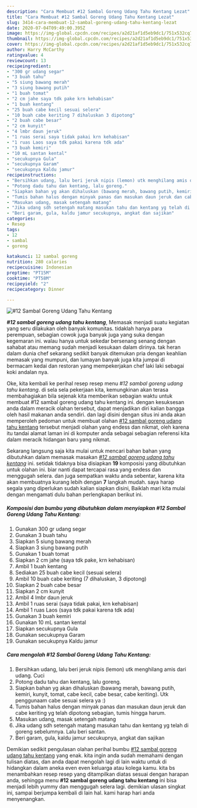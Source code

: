 ```yaml
---
description: "Cara Membuat #12 Sambal Goreng Udang Tahu Kentang Lezat"
title: "Cara Membuat #12 Sambal Goreng Udang Tahu Kentang Lezat"
slug: 3414-cara-membuat-12-sambal-goreng-udang-tahu-kentang-lezat
date: 2020-07-04T09:49:00.395Z
image: https://img-global.cpcdn.com/recipes/a2d21af1d5eb9dc1/751x532cq70/12-sambal-goreng-udang-tahu-kentang-foto-resep-utama.jpg
thumbnail: https://img-global.cpcdn.com/recipes/a2d21af1d5eb9dc1/751x532cq70/12-sambal-goreng-udang-tahu-kentang-foto-resep-utama.jpg
cover: https://img-global.cpcdn.com/recipes/a2d21af1d5eb9dc1/751x532cq70/12-sambal-goreng-udang-tahu-kentang-foto-resep-utama.jpg
author: Harry McCarthy
ratingvalue: 4
reviewcount: 13
recipeingredient:
- "300 gr udang segar"
- "3 buah tahu"
- "5 siung bawang merah"
- "3 siung bawang putih"
- "1 buah tomat"
- "2 cm jahe saya tdk pake krn kehabisan"
- "1 buah kentang"
- "25 buah cabe kecil sesuai selera"
- "10 buah cabe keriting 7 dihaluskan 3 dipotong"
- "2 buah cabe besar"
- "2 cm kunyit"
- "4 lmbr daun jeruk"
- "1 ruas serai saya tidak pakai krn kehabisan"
- "1 ruas Laos saya tdk pakai karena tdk ada"
- "3 buah kemiri"
- "10 mL santan kental"
- "secukupnya Gula"
- "secukupnya Garam"
- "secukupnya Kaldu jamur"
recipeinstructions:
- "Bersihkan udang, lalu beri jeruk nipis (lemon) utk menghilang amis dari udang. Cuci"
- "Potong dadu tahu dan kentang, lalu goreng."
- "Siapkan bahan yg akan dihaluskan (bawang merah, bawang putih, kemiri, kunyit, tomat, cabe kecil, cabe besar, cabe keriting). Utk penggunaam cabe sesuai selera ya :)"
- "Tumis bahan halus dengan minyak panas dan masukan daun jeruk dan cabe keriting yg telah dipotong sebagian, tumis hingga harum."
- "Masukan udang, masak setengah matang"
- "Jika udang sdh setengah matang masukan tahu dan kentang yg telah di goreng sebelumnya. Lalu beri santan."
- "Beri garam, gula, kaldu jamur secukupnya, angkat dan sajikan"
categories:
- Resep
tags:
- 12
- sambal
- goreng

katakunci: 12 sambal goreng 
nutrition: 280 calories
recipecuisine: Indonesian
preptime: "PT15M"
cooktime: "PT58M"
recipeyield: "2"
recipecategory: Dinner

---
```



![#12 Sambal Goreng Udang Tahu Kentang](https://img-global.cpcdn.com/recipes/a2d21af1d5eb9dc1/751x532cq70/12-sambal-goreng-udang-tahu-kentang-foto-resep-utama.jpg)

<b><i>#12 sambal goreng udang tahu kentang</i></b>, Memasak menjadi suatu kegiatan yang seru dilakukan oleh banyak komunitas. tidaklah hanya para perempuan, sebagian cowok juga banyak juga yang suka dengan kegemaran ini. walau hanya untuk sekedar bersenang senang dengan sahabat atau memang sudah menjadi kesukaan dalam dirinya. tak heran dalam dunia chef sekarang sedikit banyak ditemukan pria dengan keahlian memasak yang mumpuni, dan lumayan banyak juga kita jumpai di bermacam kedai dan restoran yang mempekerjakan chef laki laki sebagai koki andalan nya.

Oke, kita kembali ke perihal resep resep menu <i>#12 sambal goreng udang tahu kentang</i>. di sela sela pekerjaan kita, kemungkinan akan terasa membahagiakan bila sejenak kita memberikan sebagian waktu untuk membuat #12 sambal goreng udang tahu kentang ini. dengan kesuksesan anda dalam meracik olahan tersebut, dapat menjadikan diri kalian bangga oleh hasil makanan anda sendiri. dan lagi disini dengan situs ini anda akan memperoleh pedoman untuk membuat olahan <u>#12 sambal goreng udang tahu kentang</u> tersebut menjadi olahan yang endess dan nikmat, oleh karena itu tandai alamat laman ini di komputer anda sebagai sebagian referensi kita dalam meracik hidangan baru yang nikmat.




Sekarang langsung saja kita mulai untuk mencari bahan bahan yang dibutuhkan dalam memasak masakan <u><i>#12 sambal goreng udang tahu kentang</i></u> ini. setidak tidaknya bisa disiapkan <b>19</b> komposisi yang dibutuhkan untuk olahan ini. biar nanti dapat tercapai rasa yang endess dan menggugah selera. dan juga sempatkan waktu anda sebentar, karena kita akan membuatnya kurang lebih dengan <b>7</b> langkah mudah. saya harap segala yang diperlukan sudah kalian siapkan disini, Baiklah mari kita mulai dengan mengamati dulu bahan perlengkapan berikut ini.

<!--inarticleads1-->

##### Komposisi dan bumbu yang dibutuhkan dalam menyiapkan #12 Sambal Goreng Udang Tahu Kentang:

1. Gunakan 300 gr udang segar
1. Gunakan 3 buah tahu
1. Siapkan 5 siung bawang merah
1. Siapkan 3 siung bawang putih
1. Gunakan 1 buah tomat
1. Siapkan 2 cm jahe (saya tdk pake, krn kehabisan)
1. Ambil 1 buah kentang
1. Sediakan 25 buah cabe kecil (sesuai selera)
1. Ambil 10 buah cabe keriting (7 dihaluskan, 3 dipotong)
1. Siapkan 2 buah cabe besar
1. Siapkan 2 cm kunyit
1. Ambil 4 lmbr daun jeruk
1. Ambil 1 ruas serai (saya tidak pakai, krn kehabisan)
1. Ambil 1 ruas Laos (saya tdk pakai karena tdk ada)
1. Gunakan 3 buah kemiri
1. Gunakan 10 mL santan kental
1. Siapkan secukupnya Gula
1. Gunakan secukupnya Garam
1. Gunakan secukupnya Kaldu jamur




<!--inarticleads2-->

##### Cara mengolah #12 Sambal Goreng Udang Tahu Kentang:

1. Bersihkan udang, lalu beri jeruk nipis (lemon) utk menghilang amis dari udang. Cuci
1. Potong dadu tahu dan kentang, lalu goreng.
1. Siapkan bahan yg akan dihaluskan (bawang merah, bawang putih, kemiri, kunyit, tomat, cabe kecil, cabe besar, cabe keriting). Utk penggunaam cabe sesuai selera ya :)
1. Tumis bahan halus dengan minyak panas dan masukan daun jeruk dan cabe keriting yg telah dipotong sebagian, tumis hingga harum.
1. Masukan udang, masak setengah matang
1. Jika udang sdh setengah matang masukan tahu dan kentang yg telah di goreng sebelumnya. Lalu beri santan.
1. Beri garam, gula, kaldu jamur secukupnya, angkat dan sajikan




Demikian sedikit pengulasan olahan perihal bumbu <u>#12 sambal goreng udang tahu kentang</u> yang enak. kita ingin anda sudah memahami dengan tulisan diatas, dan anda dapat mengolah lagi di lain waktu untuk di hidangkan dalam aneka even even keluarga atau kolega kamu. kita bs menambahkan resep resep yang ditampilkan diatas sesuai dengan harapan anda, sehingga menu <b>#12 sambal goreng udang tahu kentang</b> ini bisa menjadi lebih yummy dan menggugah selera lagi. demikian ulasan singkat ini, sampai berjumpa kembali di lain hal. kami harap hari anda menyenangkan.
